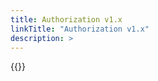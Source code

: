 ```yaml
---
title: Authorization v1.x
linkTitle: "Authorization v1.x"
description: >
---
```

{{<include file="content/docs/getting-started/upgrade/operator/authorization_upgrade.md" >}}
